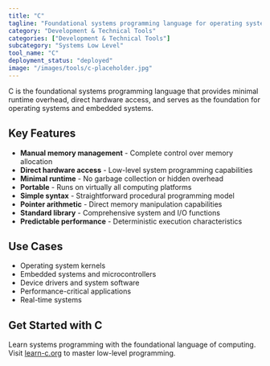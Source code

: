 ```yaml
---
title: "C"
tagline: "Foundational systems programming language for operating systems, embedded systems, and performance-critical apps"
category: "Development & Technical Tools"
categories: ["Development & Technical Tools"]
subcategory: "Systems Low Level"
tool_name: "C"
deployment_status: "deployed"
image: "/images/tools/c-placeholder.jpg"
---
```

C is the foundational systems programming language that provides minimal runtime overhead, direct hardware access, and serves as the foundation for operating systems and embedded systems.

## Key Features

- **Manual memory management** - Complete control over memory allocation
- **Direct hardware access** - Low-level system programming capabilities
- **Minimal runtime** - No garbage collection or hidden overhead
- **Portable** - Runs on virtually all computing platforms
- **Simple syntax** - Straightforward procedural programming model
- **Pointer arithmetic** - Direct memory manipulation capabilities
- **Standard library** - Comprehensive system and I/O functions
- **Predictable performance** - Deterministic execution characteristics

## Use Cases

- Operating system kernels
- Embedded systems and microcontrollers
- Device drivers and system software
- Performance-critical applications
- Real-time systems

## Get Started with C

Learn systems programming with the foundational language of computing. Visit [learn-c.org](https://learn-c.org) to master low-level programming.